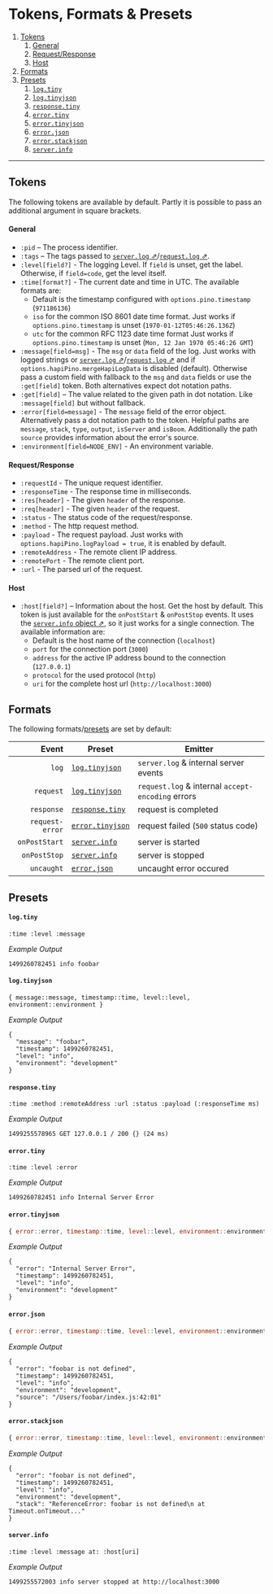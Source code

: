 # Tokens, Formats & Presets

<!-- TOC -->

1. [Tokens](#tokens)
    1. [General](#general)
    2. [Request/Response](#requestresponse)
    3. [Host](#host)
2. [Formats](#formats)
3. [Presets](#presets)
    1. [`log.tiny`](#logtiny)
    2. [`log.tinyjson`](#logtinyjson)
    3. [`response.tiny`](#responsetiny)
    4. [`error.tiny`](#errortiny)
    5. [`error.tinyjson`](#errortinyjson)
    6. [`error.json`](#errorjson)
    7. [`error.stackjson`](#errorstackjson)
    8. [`server.info`](#serverinfo)

<!-- /TOC -->

---

## Tokens
The following tokens are available by default. Partly it is possible to pass an additional argument in square brackets.

#### General
- `:pid` – The process identifier.
- `:tags` – The tags passed to [`server.log` ⇗](https://hapijs.com/api#serverlogtags-data-timestamp)/[`request.log` ⇗](https://hapijs.com/api#requestlogtags-data-timestamp).
- `:level[field?]` - The logging Level. If `field` is unset, get the label. Otherwise, if `field=code`, get the level itself.
- `:time[format?]` - The current date and time in UTC. The available formats are:<br>
  - Default is the timestamp configured with `options.pino.timestamp` (`971186136`)
  - `iso` for the common ISO 8601 date time format. Just works if `options.pino.timestamp` is unset (`1970-01-12T05:46:26.136Z`)
  - `utc` for the common RFC 1123 date time format Just works if `options.pino.timestamp` is unset (`Mon, 12 Jan 1970 05:46:26 GMT`)
- `:message[field=msg]` - The `msg` or `data` field of the log. Just works with logged strings or [`server.log` ⇗](https://hapijs.com/api#serverlogtags-data-timestamp)/[`request.log` ⇗](https://hapijs.com/api#requestlogtags-data-timestamp) and if `options.hapiPino.mergeHapiLogData` is disabled (default). Otherwise pass a custom field with fallback to the `msg` and `data` fields or use the `:get[field]` token. Both alternatives expect dot notation paths.
- `:get[field]` – The value related to the given path in dot notation. Like `:message[field]` but without fallback.
- `:error[field=message]` - The `message` field of the error object. Alternatively pass a dot notation path to the token. Helpful paths are `message`, `stack`, `type`, `output`, `isServer` and `isBoom`. Additionally the path `source` provides information about the error's source.
- `:environment[field=NODE_ENV]` - An environment variable.

#### Request/Response
- `:requestId` - The unique request identifier.
- `:responseTime` - The response time in milliseconds.
- `:res[header]` - The given `header` of the response.
- `:req[header]` - The given `header` of the request.
- `:status` - The status code of the request/response.
- `:method` - The http request method.
- `:payload` - The request payload. Just works with `options.hapiPino.logPayload = true`, it is enabled by default.
- `:remoteAddress` - The remote client IP address.
- `:remotePort` - The remote client port.
- `:url` - The parsed url of the request.

#### Host
- `:host[field?]` – Information about the host. Get the host by default. This token is just available for the `onPostStart` & `onPostStop` events. It uses the [`server.info` object ⇗](https://hapijs.com/api#serverinfo), so it just works for a single connection. The available information are:<br>
  - Default is the host name of the connection (`localhost`)
  - `port` for the connection port (`3000`)
  - `address` for the active IP address bound to the connection (`127.0.0.1`)
  - `protocol` for the used protocol (`http`)
  - `uri` for the complete host url (`http://localhost:3000`)

## Formats
The following formats/[presets](#presets) are set by default:

| Event           | Preset                                       | Emitter              |
|----------------:|----------------------------------------------|----------------------|
| `log`           | [`log.tinyjson`](#logtinyjson)     | `server.log` & internal server events |
| `request`       | [`log.tinyjson`](#logtinyjson)     | `request.log` & internal `accept-encoding` errors |
| `response`      | [`response.tiny`](#responsetiny)   | request is completed |
| `request-error` | [`error.tinyjson`](#errortinyjson) | request failed (`500` status code) |
| `onPostStart`   | [`server.info`](#serverinfo)       | server is started |
| `onPostStop`    | [`server.info`](#serverinfo)       | server is stopped |
| `uncaught`      | [`error.json`](#errorjson)         | uncaught error occured |

## Presets
#### `log.tiny`
```
:time :level :message
```

*Example Output*
```
1499260782451 info foobar
```

#### `log.tinyjson`
```
{ message::message, timestamp::time, level::level, environment::environment }
```

*Example Output*
```
{
  "message": "foobar",
  "timestamp": 1499260782451,
  "level": "info",
  "environment": "development"
}
```

#### `response.tiny`
```
:time :method :remoteAddress :url :status :payload (:responseTime ms)
```

*Example Output*
```
1499255578965 GET 127.0.0.1 / 200 {} (24 ms)
```

#### `error.tiny`
```
:time :level :error
```

*Example Output*
```
1499260782451 info Internal Server Error
```

#### `error.tinyjson`
``` js
{ error::error, timestamp::time, level::level, environment::environment }
```

*Example Output*
```
{
  "error": "Internal Server Error",
  "timestamp": 1499260782451,
  "level": "info",
  "environment": "development"
}

```

#### `error.json`
``` js
{ error::error, timestamp::time, level::level, environment::environment, source::error[source] }
```

*Example Output*
```
{
  "error": "foobar is not defined",
  "timestamp": 1499260782451,
  "level": "info",
  "environment": "development",
  "source": "/Users/foobar/index.js:42:01"
}
```

#### `error.stackjson`
``` js
{ error::error, timestamp::time, level::level, environment::environment, stack::error[stack] }
```

*Example Output*
```
{
  "error": "foobar is not defined",
  "timestamp": 1499260782451,
  "level": "info",
  "environment": "development",
  "stack": "ReferenceError: foobar is not defined\n at Timeout.onTimeout..."
}
```

#### `server.info`
```
:time :level :message at: :host[uri]
```

*Example Output*
```
1499255572003 info server stopped at http://localhost:3000
```
